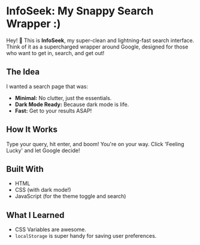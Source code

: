 # InfoSeek: My Snappy Search Wrapper :)

Hey! 👋 This is **InfoSeek**, my super-clean and lightning-fast search interface. Think of it as a supercharged wrapper around Google, designed for those who want to get in, search, and get out!

## The Idea

I wanted a search page that was:

*   **Minimal:** No clutter, just the essentials.
*   **Dark Mode Ready:** Because dark mode is life.
*   **Fast:** Get to your results ASAP!

## How It Works

Type your query, hit enter, and boom! You're on your way. Click 'Feeling Lucky' and let Google decide!

## Built With

*   HTML
*   CSS (with dark mode!)
*   JavaScript (for the theme toggle and search)

## What I Learned

*   CSS Variables are awesome.
*   `localStorage` is super handy for saving user preferences.
